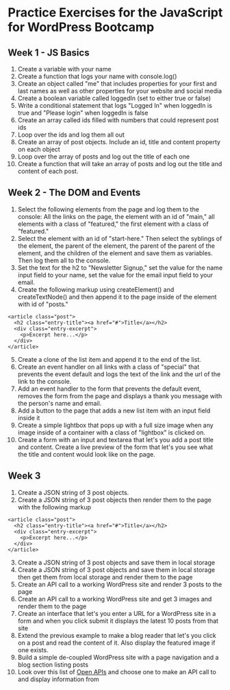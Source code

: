 # Practice Exercises for the JavaScript for WordPress Bootcamp

## Week 1 - JS Basics

1. Create a variable with your name
2. Create a function that logs your name with console.log()
3. Create an object called "me" that includes properties for your first and last names as well as other properties for your website and social media
4. Create a boolean variable called loggedIn (set to either true or false)
5. Write a conditional statement that logs "Logged In" when loggedIn is true and "Please login" when loggedIn is false
6. Create an array called ids filled with numbers that could represent post ids
7. Loop over the ids and log them all out
8. Create an array of post objects.  Include an id, title and content property on each object
9. Loop over the array of posts and log out the title of each one
10. Create a function that will take an array of posts and log out the title and content of each post.

## Week 2 - The DOM and Events

1. Select the following elements from the page and log them to the console: All the links on the page, the element with an id of "main," all elements with a class of "featured,"  the first element with a class of "featured."
2. Select the element with an id of "start-here."  Then select the syblings of the element, the parent of the element, the parent of the parent of the element, and the children of the element and save them as variables.  Then log them all to the console.
3. Set the text for the h2 to "Newsletter Signup," set the value for the name input field to your name, set the value for the email input field to your email.
4. Create the following markup using createElement() and createTextNode() and then append it to the page inside of the element with id of "posts."
```
<article class="post">
  <h2 class="entry-title"><a href="#">Title</a></h2>
  <div class="entry-excerpt">
    <p>Excerpt here...</p>
  </div>
</article>
```
5. Create a clone of the list item and append it to the end of the list.
6. Create an event handler on all links with a class of "special" that prevents the event default and logs the text of the link and the url of the link to the console.
7. Add an event handler to the form that prevents the default event, removes the form from the page and displays a thank you message with the person's name and email.
8. Add a button to the page that adds a new list item with an input field inside it
9. Create a simple lightbox that pops up with a full size image when any image inside of a container with a class of "lightbox" is clicked on.
10. Create a form with an input and textarea that let's you add a post title and content.  Create a live preview of the form that let's you see what the title and content would look like on the page.


## Week 3

1. Create a JSON string of 3 post objects.
2. Create a JSON string of 3 post objects then render them to the page with the following markup
```
<article class="post">
  <h2 class="entry-title"><a href="#">Title</a></h2>
  <div class="entry-excerpt">
    <p>Excerpt here...</p>
  </div>
</article>
```
3. Create a JSON string of 3 post objects and save them in local storage
4. Create a JSON string of 3 post objects and save them in local storage then get them from local storage and render them to the page
5. Create an API call to a working WordPress site and render 3 posts to the page
6. Create an API call to a working WordPress site and get 3 images and render them to the page
7. Create an interface that let's you enter a URL for a WordPress site in a form and when you click submit it displays the latest 10 posts from that site
8. Extend the previous example to make a blog reader that let's you click on a post and read the content of it.  Also display the featured image if one exists.
9. Build a simple de-coupled WordPress site with a page navigation and a blog section listing posts
10. Look over this list of [Open APIs](https://github.com/toddmotto/public-apis) and choose one to make an API call to and display information from
